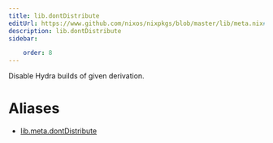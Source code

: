 ```yaml
---
title: lib.dontDistribute
editUrl: https://www.github.com/nixos/nixpkgs/blob/master/lib/meta.nix#L28C20
description: lib.dontDistribute
sidebar:

    order: 8
---
```


Disable Hydra builds of given derivation.


# Aliases

- [lib.meta.dontDistribute](/reference/libmeta.dontDistribute)


